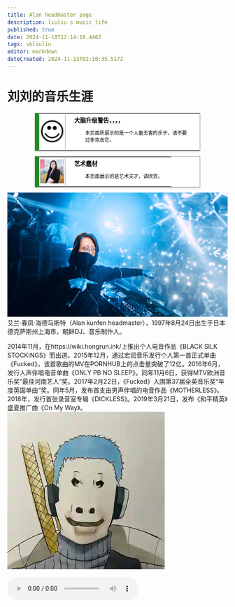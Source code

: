 ```yaml
---
title: Alan headmaster page
description: liuliu s music life
published: true
date: 2024-11-18T12:14:19.446Z
tags: sbliuliu
editor: markdown
dateCreated: 2024-11-13T02:10:35.517Z
---
```





# 刘刘的音乐生涯
<style>
  /* 默认浅色模式样式 */
  .custom-table {
    font-size: 95%;
    width: 75%;
    margin: 0 auto -2px auto;
    box-shadow: 0 1px 2px 0 rgba(0,0,0,.14), 0 1px 5px 0 rgba(0,0,0,.12), 0 2px 1px -2px rgba(0,0,0,.2);
    border: 1px #AAA solid;
    border-left: 10px solid #228b22;
    border-collapse: collapse;
    background-color: white;
    color: black;
  }

  /* 深色模式样式 */
  @media (prefers-color-scheme: dark) {
    .custom-table {
      background-color: black;
      color: white;
      border-left: 10px solid #1E90FF;
    }
  }
</style>

<table class="custom-table">
  <tr>
    <td style="width: 55px; padding: 2px; text-align: center; border-right:1px solid #AAA;">
      <img src="/乐子.png" alt="乐子.png" />
    </td>
    <td style="padding: 5px 20px;">
      <b>大脑升级警告，，，，</b>
      <div style="font-size: smaller; margin: 2px 0px 2px 25px;">
        <p>本页面所展示的是一个人畜无害的乐子。请不要过多攻击它。</p>
      </div>
    </td>
  </tr>
</table>
<style>
  /* 默认浅色模式样式 */
  .custom-table {
    font-size: 95%;
    width: 75%;
    margin: 0 auto -2px auto;
    box-shadow: 0 1px 2px 0 rgba(0,0,0,.14), 0 1px 5px 0 rgba(0,0,0,.12), 0 2px 1px -2px rgba(0,0,0,.2);
    border: 1px #AAA solid;
    border-left: 10px solid #228b22;
    border-collapse: collapse;
    background-color: white;
    color: black;
  }

  /* 深色模式样式 */
  @media (prefers-color-scheme: dark) {
    .custom-table {
      background-color: black;
      color: white;
      border-left: 10px solid #1E90FF;
    }
  }
</style>

<table class="custom-table">
  <tr>
    <td style="width: 55px; padding: 2px; text-align: center; border-right:1px solid #AAA;">
      <img src="/刘刘.jpg" alt="刘刘.jpg" />
    </td>
    <td style="padding: 5px 20px;">
      <b>艺术蠢材</b>
      <div style="font-size: smaller; margin: 2px 0px 2px 25px;">
        <p>本页面展示的是艺术天才，请欣赏。</p>
      </div>
    </td>
  </tr>
</table>

![shbs114514.jpg](/shbs114514.jpg)
艾兰·春凤·海德马斯特（Alan kunfen headmaster），1997年8月24日出生于日本德克萨斯州上海市，朝鲜DJ、音乐制作人。

2014年11月，在https://wiki.hongrun.ink/上推出个人电音作品《BLACK SILK STOCKINGS》而出道。2015年12月，通过宏润音乐发行个人第一首正式单曲《Fucked》，该首歌曲的MV在PORNHUB上的点击量突破了12亿。2016年6月，发行人声伴唱电音单曲《ONLY PB NO SLEEP》。同年11月6日，获得MTV欧洲音乐奖“最佳河南艺人”奖。2017年2月22日，《Fucked》入围第37届全英音乐奖“年度英国单曲”奖。同年5月，发布首支由男声伴唱的电音作品《MOTHERLESS》。2018年，发行首张录音室专辑《DICKLESS》。2019年3月21日，发布《和平精英》盛夏推广曲《On My Way》。
![normal_person.jpg](/normal_person.jpg)

<audio controls autoplay src="https://wiki.hongrun.ink/assests/audio.mp3"></audio>
